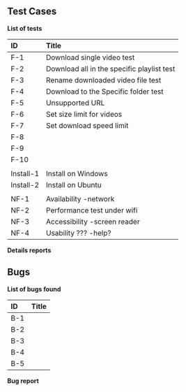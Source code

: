 ## Test Cases

**List of tests**

|ID|Title|
|:-|:-|
|F-1|Download single video test|
|F-2|Download all in the specific playlist test|
|F-3|Rename downloaded video file test|
|F-4|Download to the Specific folder test|
|F-5|Unsupported URL|
|F-6|Set size limit for videos|
|F-7|Set download speed limit|
|F-8||
|F-9||
|F-10||
|||
|Install-1|Install on Windows|
|Install-2|Install on Ubuntu|
|||
|NF-1|Availability -network|
|NF-2|Performance test under wifi|
|NF-3|Accessibility -screen reader|
|NF-4|Usability ??? -help?|



**Details reports**



## Bugs

**List of bugs found**

|ID|Title|
|:-|:-|
|B-1||
|B-2||
|B-3||
|B-4||
|B-5||


**Bug report**

